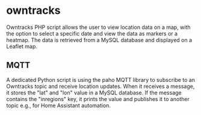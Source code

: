 # owntracks

Owntracks PHP script allows the user to view location data on a map, with the option to select a specific date and view the data as markers or a heatmap. The data is retrieved from a MySQL database and displayed on a Leaflet map. 

## MQTT 

A dedicated Python script is using the paho MQTT library to subscribe to an Owntracks topic and receive location updates. 
When it receives a message, it stores the "lat" and "lon" value in a MySQL database. 
If the message contains the "inregions" key, it prints the value and publishes it to another topic e.g., for Home Assistant automation.
